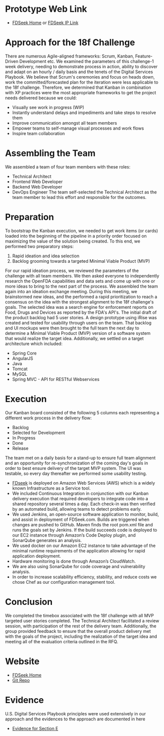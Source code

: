 # Prototype Web Link
- [FDSeek Home]
or 
[FDSeek IP Link]

# Approach for the 18f Challenge
There are numerous Agile-aligned frameworks: Scrum, Kanban, Feature-Driven Development etc. We examined the parameters of this challenge-1 week delivery, needing to demonstrate process in action, ability to discover and adapt on an hourly / daily basis and the tenets of the Digital Services Playbook. We believe that Scrum's ceremonies and focus on heads down, work the committed/forecasted plan for the iteration were less applicable to the 18f challenge. Therefore, we determined that Kanban in combination with XP practices were the most appropriate frameworks to get the project needs delivered because we could: 
 - Visually see work in progress (WIP)
 - Instantly understand delays and impediments and take steps to resolve them  
 - Improve communication amongst all team members
 - Empower teams to self-manage visual processes and work flows 
 - Inspire team collaboration
# Assembling the Team
We assembled a team of four team members with these roles:
- Technical Architect
- Frontend Web Developer 
- Backend Web Developer
- DevOps Engineer
The team self-selected the Technical Architect as the team member to lead this effort and responsible for the outcomes.
# Preparation
To bootstrap the Kanban execution, we needed to get work items (or cards) loaded into the beginning of the pipeline in a priority order focused on maximizing the value of the solution being created. To this end, we performed two preparatory steps:
1.	Rapid ideation and idea selection
2.	Backlog grooming towards a targeted Minimal Viable Product (MVP)

For our rapid ideation process, we reviewed the parameters of the challenge with all team members. We then asked everyone to independently research the OpenFDA capabilities and data sets and come up with one or more ideas to bring to the next part of the process. We assembled the team again into an ideation exchange meeting. During this meeting, we brainstormed new ideas, and the performed a rapid prioritization to reach a consensus on the idea with the strongest alignment to the 18f challenge's goals. The selected idea was a search engine for enforcement reports on Food, Drugs and Devices as reported by the FDA's API's.
The initial draft of the product backlog had 5 user stories.  A design prototype using iRise was created and tested for usability through users on the team. That backlog and UI mockups were then brought to the full team the next day to determine a Minimal Viable Product (MVP) version of a software system that would realize the target idea.
Additionally, we settled on a target architecture which included: 
- Spring Core
- AngularJS
- Java
- Tomcat
- MySQL
- Spring MVC - API for RESTful Webservices

# Execution
Our Kanban board consisted of the following 5 columns each representing a different work process in the delivery flow:
- Backlog
- Selected for Development
- In Progress
- Done
- Release

The team met on a daily basis for a stand-up to ensure full team alignment and an opportunity for re-synchronization of the coming day's goals in order to best ensure delivery of the target MVP system. 
The UI was testable, so every day thereafter we  performed some usability testing.
- [FDseek] is deployed on Amazon Web Services (AWS) which is a widely known Infrastructure as a Service tool. 
- We included Continuous Integration in conjunction with our Kanban delivery execution that required developers to integrate code into a shared repository several times a day. Each check-in was then verified by an automated build, allowing teams to detect problems early.
- We used Jenkins, an open-source software application to monitor, build, and assist in deployment of FDSeek.com. Builds are triggered when changes are pushed to GitHub. Maven finds the root pom.xml file and runs the goals set by Jenkins. If the build succeeds code is deployed to our EC2 instance through Amazon’s Code Deploy plugin, and SonarQube generates an analysis. 
- We used docker on our Amazon EC2 instance to take advantage of the minimal runtime requirements of the application allowing for rapid application deployment. 
- Hardware monitoring is done through Amazon’s CloudWatch. 
- We are also using SonarQube for code coverage and vulnerability analysis. 
- In order to increase scalability efficiency, stability, and reduce costs we chose Chef as our configuration management tool. 

# Conclusion
We completed the timebox associated with the 18f challenge with all MVP targeted user stories completed. The Technical Architect facilitated a review session, with participation of the rest of the delivery team. Additionally, the group provided feedback to ensure that the overall product delivery met with the goals of the project, including the realization of the target idea and meeting all of the evaluation criteria outlined in the RFQ.
# Website
- [FDSeek Home]
- [Git Repo] 

# Evidence
U.S. Digital Services Playbook principles were used extensively in our approach and the evidences to the approach are documented in here
- [Evidence for Section E]

[fdseek]:http://www.fdseek.com:8080/rigil-18f-pool2/#/
[FDSeek Home]:http://www.fdseek.com:8080/rigil-18f-pool2/#/
[Git Repo]:https://github.com/RigilCorp/RIGIL-18F-Pool2
[Evidence for Section E]:https://github.com/RigilCorp/RIGIL-18F-Pool2/tree/master/documents/evidence
[FDSeek IP Link]:http://52.5.29.80:8080/rigil-18f-pool2/



